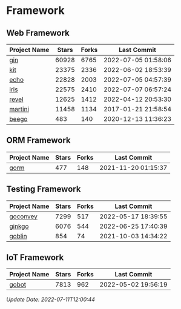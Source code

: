 # Framework

## Web Framework
| Project Name | Stars | Forks | Last Commit |
| ------------ | ----- | ----- | ----------- |
| [gin](https://github.com/gin-gonic/gin) | 60928 | 6765 | 2022-07-05 01:58:06 |
| [kit](https://github.com/go-kit/kit) | 23375 | 2336 | 2022-06-02 18:53:39 |
| [echo](https://github.com/labstack/echo) | 22828 | 2003 | 2022-07-05 04:57:39 |
| [iris](https://github.com/kataras/iris) | 22575 | 2410 | 2022-07-07 06:57:24 |
| [revel](https://github.com/revel/revel) | 12625 | 1412 | 2022-04-12 20:53:30 |
| [martini](https://github.com/go-martini/martini) | 11458 | 1134 | 2017-01-21 21:58:54 |
| [beego](https://github.com/astaxie/beego) | 483 | 140 | 2020-12-13 11:36:23 |

## ORM Framework
| Project Name | Stars | Forks | Last Commit |
| ------------ | ----- | ----- | ----------- |
| [gorm](https://github.com/jinzhu/gorm) | 477 | 148 | 2021-11-20 01:15:37 |

## Testing Framework
| Project Name | Stars | Forks | Last Commit |
| ------------ | ----- | ----- | ----------- |
| [goconvey](https://github.com/smartystreets/goconvey) | 7299 | 517 | 2022-05-17 18:39:55 |
| [ginkgo](https://github.com/onsi/ginkgo) | 6076 | 544 | 2022-06-25 17:40:39 |
| [goblin](https://github.com/franela/goblin) | 854 | 74 | 2021-10-03 14:34:22 |

## IoT Framework
| Project Name | Stars | Forks | Last Commit |
| ------------ | ----- | ----- | ----------- |
| [gobot](https://github.com/hybridgroup/gobot) | 7813 | 962 | 2022-05-02 19:56:19 |

*Update Date: 2022-07-11T12:00:44*